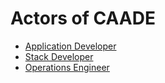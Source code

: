 # Actors of CAADE
 * [Application Developer](Actors/ApplicationDeveloper/overview.md)
 * [Stack Developer](Actors/OperationsManager/overview.md)
 * [Operations Engineer](Actors/StackDeveloper/overview.md)
 

